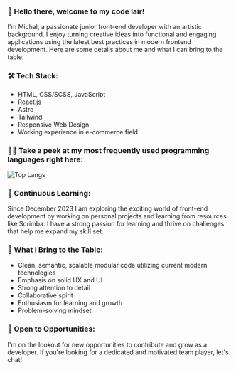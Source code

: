 ### 👋 Hello there, welcome to my code lair!

I'm Michal, a passionate junior front-end developer with an artistic background. I enjoy turning creative ideas into functional and engaging applications using the latest best practices in modern frontend development. Here are some details about me and what I can bring to the table:

### 🛠️ Tech Stack:
- HTML, CSS/SCSS, JavaScript
- React.js
- Astro
- Tailwind
- Responsive Web Design
- Working experience in e-commerce field

### 👨‍💻 Take a peek at my most frequently used programming languages right here:

![Top Langs](https://github-readme-stats.vercel.app/api/top-langs/?username=mewdev&layout=compact)

### 🌱 Continuous Learning:
Since December 2023 I am exploring the exciting world of front-end development by working on personal projects and learning from resources like Scrimba. I have a strong passion for learning and thrive on challenges that help me expand my skill set.

### 🚀 What I Bring to the Table:
- Clean, semantic, scalable modular code utilizing current modern technologies 
- Emphasis on solid UX and UI
- Strong attention to detail
- Collaborative spirit
- Enthusiasm for learning and growth
- Problem-solving mindset

### 🤝 Open to Opportunities:
I'm on the lookout for new opportunities to contribute and grow as a developer. If you're looking for a dedicated and motivated team player, let's chat!
